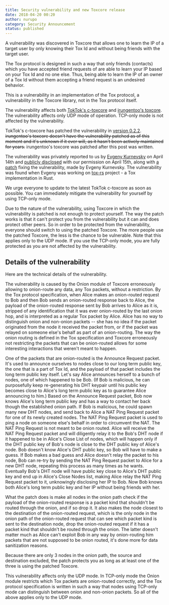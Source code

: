 ```yaml
---
title: Security vulnerability and new Toxcore release
date: 2018-04-20 00:20
author: nurupo
category: Security Announcement
status: published
---
```


A vulnerability was discovered in Toxcore that allows one to learn the
IP of a target user by only knowing their Tox Id and without being
friends with the target user.

The Tox protocol is designed in such a way that only friends (contacts)
which you have accepted friend requests of are able to learn your IP
based on your Tox Id and no one else. Thus, being able to learn the IP
of an owner of a Tox Id without them accepting a friend request is an
undesired behavior.

This is a vulnerability in an implementation of the Tox protocol, a
vulnerability in the Toxcore library, not in the Tox protocol itself.

The vulnerability affects both [TokTok's
c-toxcore](https://github.com/TokTok/c-toxcore/) and [irungentoo's
toxcore](https://github.com/irungentoo/toxcore). The vulnerability
affects only UDP mode of operation. TCP-only mode is not affected by the
vulnerability.

TokTok's c-toxcore has patched the vulnerability in [version
0.2.2](https://github.com/TokTok/c-toxcore/releases/tag/v0.2.2).
~~irungentoo's toxcore doesn't have the vulnerability patched as of this
moment and it's unknown if it ever will, as it hasn't been actively
maintained for years.~~ irungentoo's toxcore was patched after this post
was written.

The vulnerability was privately reported to us by [Evgeny
Kurnevsky](https://github.com/kurnevsky) on April 14th and [publicly
disclosed](https://github.com/TokTok/c-toxcore/issues/873) with our
permission on April 15th, along with [a
patch](https://github.com/TokTok/c-toxcore/pull/872) fixing the
vulnerability, made by Evgeny Kurnevsky. The vulnerability was found
when Evgeny was working on [tox-rs](https://github.com/tox-rs/tox)
project - a Tox implementation in Rust.

We urge everyone to update to the latest TokTok c-toxcore as soon as
possible. You can immediately mitigate the vulnerability for yourself by
using TCP-only mode.

Due to the nature of the vulnerability, using Toxcore in which the
vulnerability is patched is not enough to protect yourself. The way the
patch works is that it can't protect you from the vulnerability but it
can and does protect other peers. So in order to be protected from the
vulnerability, everyone should switch to using the patched Toxcore. The
more people use the patched Toxcore, the less is the chance to be
vulnerable. Note that this applies only to the UDP mode. If you use the
TCP-only mode, you are fully protected as you are not affected by the
vulnerability.

## Details of the vulnerability

Here are the technical details of the vulnerability.

The vulnerability is caused by the Onion module of Toxcore erroneously
allowing to onion-route any data, any Tox packets, without a
restriction. By the Tox protocol specification, when Alice makes an
onion-routed request to Bob and then Bob sends an onion-routed response
back to Alice, the payload of the onion-routed response sent by Bob
arrives to Alice as it is, stripped of any identification that it was
ever onion-routed by the last onion hop, and is interpreted as a regular
Tox packet by Alice. Alice has no way to distinguish onion and non-onion
packets -- she has no idea if the packet originated from the node it
received the packet from, or if the packet was relayed on someone else's
behalf as part of an onion-routing. The way the onion routing is defined
in the Tox specification and Toxcore erroneously not restricting the
packets that can be onion-routed allows for some interesting
interactions that weren't meant to happen.

One of the packets that are onion-routed is the Announce Request packet.
It's used to announce ourselves to nodes close to our long term public
key, the one that is a part of Tox Id, and the payload of that packet
includes the long term public key itself. Let's say Alice announces
herself to a bunch of nodes, one of which happened to be Bob. (If Bob is
malicious, he can purposefully keep re-generating his DHT keypair until
his public key becomes close to Alice's long term public key as to
guarantee Alice announcing to him.) Based on the Announce Request
packet, Bob now knows Alice's long term public key and has a way to
contact her back though the established onion path. If Bob is malicious,
he could spawn many new DHT nodes, and send back to Alice a NAT Ping
Request packet for one of its newly created nodes. The NAT Ping Request
packet is used to ping a node on someone else's behalf in order to
circumvent the NAT. The NAT Ping Request is not meant to be onion
routed. Alice will receive the NAT Ping Request packet and will
diligently relay it to the Bob's DHT node if it happened to be in
Alice's Close List of nodes, which will happen only if the DHT public
key of Bob's node is close to the DHT public key of Alice's node. Bob
doesn't know Alice's DHT public key, so Bob will have to make a guess.
If Bob makes a bad guess and Alice doesn't relay the packet to his node,
Bob can re-try by sending the NAT Ping Request packet to Alice for a new
DHT node, repeating this process as many times as he wants. Eventually
Bob's DHT node will have public key close to Alice's DHT public key and
end up in Alice's Close Nodes list, making Alice relay the NAT Ping
Request packet to it, unknowingly disclosing her IP to Bob. Now Bob
knows both Alice's long term public key and her IP without being friends
with her.

What the patch does is make all nodes in the onion path check if the
payload of the onion-routed response is a packet kind that shouldn't be
routed through the onion, and if so drop it. It also makes the node
closest to the destination of the onion-routed request, which is the
only node in the onion path of the onion-routed request that can see
which packet kind is sent to the destination node, drop the onion-routed
request if it has a packet kind that shouldn't be routed through the
onion. The latter doesn't matter much as Alice can't exploit Bob in any
way by onion-routing him packets that are not supposed to be onion
routed, it's done more for data sanitization reasons.

Because there are only 3 nodes in the onion path, the source and
destination excluded, the patch protects you as long as at least one of
the three is using the patched Toxcore.

This vulnerability affects only the UDP mode. In TCP-only mode the Onion
module restricts which Tox packets are onion-routed correctly, and the
Tox protocol specification is written in such a way that nodes using
TCP-only mode can distinguish between onion and non-onion packets. So
all of the above applies only to the UDP mode.
